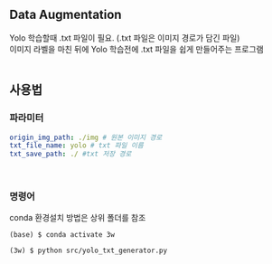 ## Data Augmentation

Yolo 학습할때 .txt 파일이 필요. (.txt 파일은 이미지 경로가 담긴 파일)  
이미지 라벨을 마친 뒤에 Yolo 학습전에 .txt 파일을 쉽게 만들어주는 프로그램
  </br></br>

## 사용법
### 파라미터
```yaml
origin_img_path: ./img # 원본 이미지 경로
txt_file_name: yolo # txt 파일 이름
txt_save_path: ./ #txt 저장 경로
```
</br>

### 명령어
conda 환경설치 방법은 상위 폴더를 참조
```
(base) $ conda activate 3w

(3w) $ python src/yolo_txt_generator.py
```